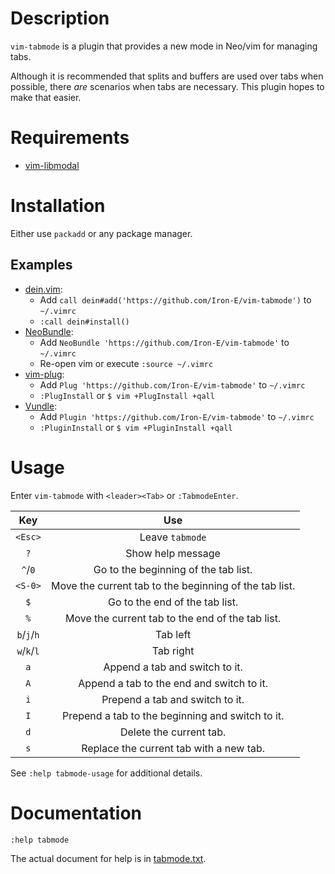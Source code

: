 # Description

`vim-tabmode` is a plugin that provides a new mode in Neo/vim for managing tabs.

Although it is recommended that splits and buffers are used over tabs when possible, there _are_ scenarios when tabs are necessary. This plugin hopes to make that easier.

# Requirements

* [vim-libmodal](https://github.com/Iron-E/vim-libmodal)

# Installation

Either use `packadd` or any package manager.

## Examples

* [dein.vim](https://github.com/Shougo/dein.vim):
	* Add `call dein#add('https://github.com/Iron-E/vim-tabmode')` to `~/.vimrc`
	* `:call dein#install()`
* [NeoBundle](https://github.com/Shougo/neobundle.vim):
	* Add `NeoBundle 'https://github.com/Iron-E/vim-tabmode'` to `~/.vimrc`
	* Re-open vim or execute `:source ~/.vimrc`
* [vim-plug](https://github.com/junegunn/vim-plug):
	* Add `Plug 'https://github.com/Iron-E/vim-tabmode'` to `~/.vimrc`
	* `:PlugInstall` or `$ vim +PlugInstall +qall`
* [Vundle](https://github.com/gmarik/vundle):
	* Add `Plugin 'https://github.com/Iron-E/vim-tabmode'` to `~/.vimrc`
	* `:PluginInstall` or `$ vim +PluginInstall +qall`

# Usage

Enter `vim-tabmode` with `<leader><Tab>` or `:TabmodeEnter`.

| Key         | Use                                                    |
|:-----------:|:------------------------------------------------------:|
| `<Esc>`     | Leave `tabmode`                                        |
| `?`         | Show help message                                      |
| `^`/`0`     | Go to the beginning of the tab list.                   |
| `<S-0>`     | Move the current tab to the beginning of the tab list. |
| `$`         | Go to the end of the tab list.                         |
| `%`         | Move the current tab to the end of the tab list.       |
| `b`/`j`/`h` | Tab left                                               |
| `w`/`k`/`l` | Tab right                                              |
| `a`         | Append a tab and switch to it.                         |
| `A`         | Append a tab to the end and switch to it.              |
| `i`         | Prepend a tab and switch to it.                        |
| `I`         | Prepend a tab to the beginning and switch to it.       |
| `d`         | Delete the current tab.                                |
| `s`         | Replace the current tab with a new tab.                |

See `:help tabmode-usage` for additional details.

# Documentation

```vim
:help tabmode
```

The actual document for help is in [tabmode.txt](doc/win.txt).
